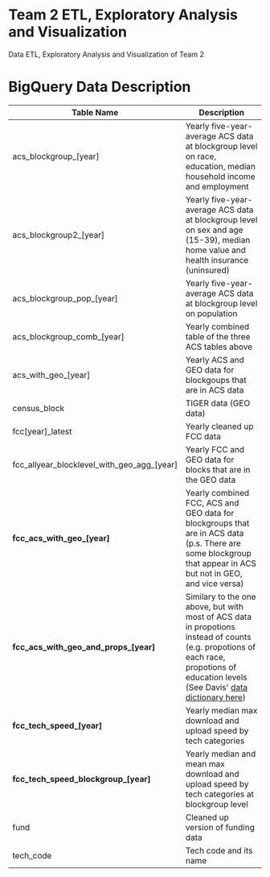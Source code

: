 # Team 2 ETL, Exploratory Analysis and Visualization
Data ETL, Exploratory Analysis and Visualization of Team 2

# BigQuery Data Description

Table Name | Description
-----------|------------
acs_blockgroup_[year] | Yearly five-year-average ACS data at blockgroup level on race, education, median household income and employment
acs_blockgroup2_[year] | Yearly five-year-average ACS data at blockgroup level on sex and age (15-39), median home value and health insurance (uninsured)
acs_blockgroup_pop_[year] | Yearly five-year-average ACS data at blockgroup level on population
acs_blockgroup_comb_[year] | Yearly combined table of the three ACS tables above
acs_with_geo_[year] | Yearly ACS and GEO data for blockgoups that are in ACS data
census_block | TIGER data (GEO data)
fcc[year]_latest | Yearly cleaned up FCC data
fcc_allyear_blocklevel_with_geo_agg_[year] | Yearly FCC and GEO data for blocks that are in the GEO data
**fcc_acs_with_geo_[year]** | Yearly combined FCC, ACS and GEO data for blockgroups that are in ACS data (p.s. There are some blockgroup that appear in ACS but not in GEO, and vice versa)
**fcc_acs_with_geo_and_props_[year]** | Similary to the one above, but with most of ACS data in propotions instead of counts (e.g. propotions of each race, propotions of education levels (See Davis' [data dictionary here](./fcc_acs_with_geo_and_props_\[year\]_summary.org))
**fcc_tech_speed_[year]** | Yearly median max download and upload speed by tech categories
**fcc_tech_speed_blockgroup_[year]** | Yearly median and mean max download and upload speed by tech categories at blockgroup level
fund | Cleaned up version of funding data
tech_code | Tech code and its name
